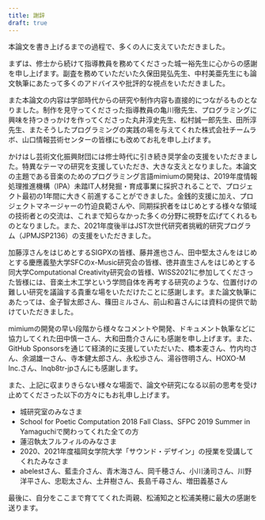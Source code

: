 ```yaml
---
title: 謝辞
draft: true
---
```


本論文を書き上げるまでの過程で、多くの人に支えていただきました。

まずは、修士から続けて指導教員を務めてくださった城一裕先生に心からの感謝を申し上げます。副査を務めていただいた久保田晃弘先生、中村美亜先生にも論文執筆にあたって多くのアドバイスや批評的な視点をいただきました。

また本論文の内容は学部時代からの研究や制作内容も直接的につながるものとなりました。制作を見守ってくださった指導教員の亀川徹先生、プログラミングに興味を持つきっかけを作ってくださった丸井淳史先生、松村誠一郎先生、田所淳先生、またそうしたプログラミングの実践の場を与えてくれた株式会社チームラボ、山口情報芸術センターの皆様にも改めてお礼を申し上げます。

かけはし芸術文化振興財団には修士時代に引き続き奨学金の支援をいただきました。特異なテーマの研究を支援していただき、大きな支えとなりました。本論文の主題である音楽のためのプログラミング言語mimiumの開発は、2019年度情報処理推進機構（IPA）未踏IT人材発掘・育成事業に採択されることで、プロジェクト最初の1年間に大きく前進することができました。金銭的支援に加え、プロジェクトマネージャーの竹迫良範さんや、同期採択者をはじめとする様々な領域の技術者との交流は、これまで知らなかった多くの分野に視野を広げてくれるものとなりました。また、2021年度後半はJST次世代研究者挑戦的研究プログラム（JPMJSP2136）の支援をいただきました。

加藤淳さんをはじめとするSIGPXの皆様、藤井進也さん、田中堅太さんをはじめとする慶應義塾大学SFCのx-Music研究会の皆様、徳井直生さんをはじめとする同大学Computational Creativity研究会の皆様、WISS2021に参加してくださった皆様には、音楽土木工学という学問自体を再考する研究のような、位置付けの難しい研究を議論する貴重な場をいただけたことに感謝します。また論文執筆にあたっては、金子智太郎さん、篠田ミルさん、前山和喜さんには資料の提供で助けていただきました。

mimiumの開発の早い段階から様々なコメントや開発、ドキュメント執筆などに協力してくれた田中慎一さん、大和田喬介さんにも感謝を申し上げます。また、GitHub Sponsorsを通じて経済的に支援していただいた、橋本麦さん、竹内均さん、余湖雄一さん、寺本健太郎さん、永松歩さん、湯谷啓明さん、HOXO-M Inc.さん、Inqb8tr-jpさんにも感謝します。

また、上記に収まりきらない様々な場面で、論文や研究になる以前の思考を受け止めてくださった以下の方々にもお礼申し上げます。

- 城研究室のみなさま
- School for Poetic Computation 2018 Fall Class、SFPC 2019 Summer in Yamaguchiで関わってくれた全ての方
- 蓮沼執太フルフィルのみなさま
- 2020、2021年度福岡女学院大学「サウンド・デザイン」の授業を受講してくれたみなさま
- abelestさん、藍圭介さん、青木海さん、岡千穂さん、小川湧司さん、川野洋平さん、忠聡太さん、土井樹さん、長島千尋さん、増田義基さん

最後に、自分をここまで育ててくれた両親、松浦知之と松浦美穂に最大の感謝を送ります。